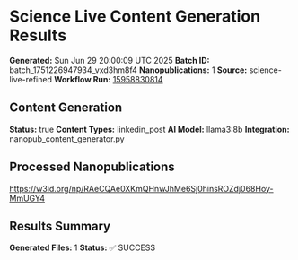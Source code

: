 # Science Live Content Generation Results

**Generated:** Sun Jun 29 20:00:09 UTC 2025
**Batch ID:** batch_1751226947934_vxd3hm8f4
**Nanopublications:** 1
**Source:** science-live-refined
**Workflow Run:** [15958830814](https://github.com/ScienceLiveHub/nanopub-viewer/actions/runs/15958830814)

## Content Generation
**Status:** true
**Content Types:** linkedin_post
**AI Model:** llama3:8b
**Integration:** nanopub_content_generator.py

## Processed Nanopublications
https://w3id.org/np/RAeCQAe0XKmQHnwJhMe6Sj0hinsROZdj068Hoy-MmUGY4

## Results Summary
**Generated Files:** 1
**Status:** ✅ SUCCESS
